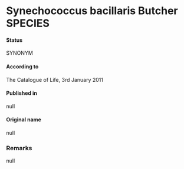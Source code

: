 Synechococcus bacillaris Butcher SPECIES
=======

#### Status
SYNONYM

#### According to
The Catalogue of Life, 3rd January 2011

#### Published in
null

#### Original name
null

### Remarks
null